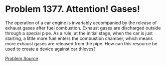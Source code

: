 # Problem 1377. Attention! Gases! 

The operation of a car engine is invariably accompanied by the release of exhaust gases after fuel combustion. Exhaust gases are discharged outside through a special pipe. As a rule, at the initial stage, when the car is just starting, a little more fuel enters the combustion chamber, which means more exhaust gases are released from the pipe. How can this resource be used to create a device against car thieves?

[Problem Source](https://www.trizland.ru/tasks/6145/)